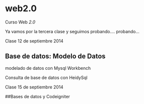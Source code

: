 web2.0
======

Curso Web *2.0*

Ya vamos por la tercera clase y seguimos probando.... probando...

Clase 12 de septiembre 2014

## Base de datos: Modelo de Datos

modelado de datos con Mysql Workbench

Consulta de base de datos con HeidySql

Clase 15 de septiembre  2014

##Bases de datos y Codeigniter